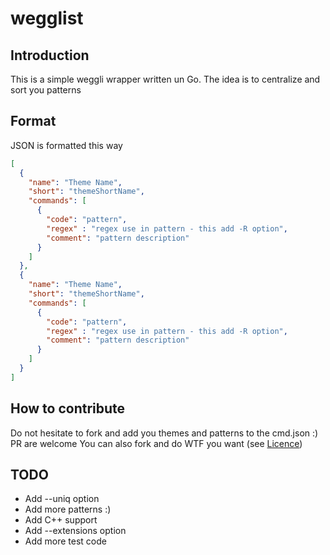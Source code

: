 # wegglist

## Introduction

This is a simple weggli wrapper written un Go. The idea is to centralize and sort you patterns

## Format

JSON is formatted this way

```json
[
  {
    "name": "Theme Name",
    "short": "themeShortName",
    "commands": [
      {
        "code": "pattern",
        "regex" : "regex use in pattern - this add -R option",
        "comment": "pattern description"
      }
    ]
  },
  {
    "name": "Theme Name",
    "short": "themeShortName",
    "commands": [
      {
        "code": "pattern",
        "regex" : "regex use in pattern - this add -R option",
        "comment": "pattern description"
      }
    ]
  }
]
```

## How to contribute

Do not hesitate to fork and add you themes and patterns to the cmd.json :) PR are welcome 
You can also fork and do WTF you want (see [Licence](LICENSE.md))

## TODO

 - Add --uniq option
 - Add more patterns :)
 - Add C++ support
 - Add --extensions option
 - Add more test code